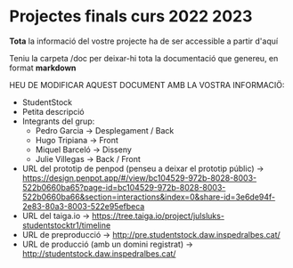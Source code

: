 # Projectes finals curs 2022 2023

**Tota** la informació del vostre projecte ha de ser accessible a partir d'aquí

Teniu la carpeta /doc per deixar-hi tota la documentació que genereu, en format __markdown__

HEU DE MODIFICAR AQUEST DOCUMENT AMB LA VOSTRA INFORMACIÖ:
* StudentStock
* Petita descripció
* Integrants del grup:
    - Pedro Garcia -> Desplegament / Back
    - Hugo Tripiana -> Front
    - Miquel Barceló -> Disseny
    - Julie Villegas -> Back / Front
* URL del prototip de penpod (penseu a deixar el prototip públic) -> https://design.penpot.app/#/view/bc104529-972b-8028-8003-522b0660ba65?page-id=bc104529-972b-8028-8003-522b0660ba66&section=interactions&index=0&share-id=3e6de94f-2e83-80a3-8003-522e95efbeca 
* URL del taiga.io -> https://tree.taiga.io/project/julsluks-studentstocktr1/timeline 
* URL de preproducció -> http://pre.studentstock.daw.inspedralbes.cat/
* URL de producció (amb un domini registrat) -> http://studentstock.daw.inspedralbes.cat/



